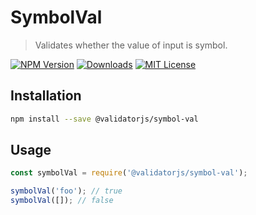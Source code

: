 # SymbolVal

> Validates whether the value of input is symbol.

[![NPM Version](https://img.shields.io/npm/v/@validatorjs/symbol-val.svg)](https://www.npmjs.com/package/@validatorjs/symbol-val)
[![Downloads](https://img.shields.io/npm/dt/@validatorjs/symbol-val.svg)](https://www.npmjs.com/package/@validatorjs/symbol-val)
[![MIT License](https://img.shields.io/npm/l/@validatorjs/symbol-val.svg)](../../LICENSE)

## Installation

```bash
npm install --save @validatorjs/symbol-val
```

## Usage

```js
const symbolVal = require('@validatorjs/symbol-val');

symbolVal('foo'); // true
symbolVal([]); // false
```
